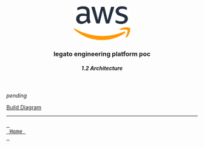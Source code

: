 <div align="center">
	<p>
		<img alt="AWS Logo" src="https://raw.githubusercontent.com/amex-engineering/static/main/images/aws-logo.png?sanitize=true" width=150 />
    <br />
	</p>
  <h3>legato engineering platform poc</h3>
  <h5>1.2 Architecture</h5>
</div>
<br />

_pending_  

[Build Diagram](../build_diagram.png)

<hr>  

[<kbd> <br> Home <br> </kbd>](../README.md)
